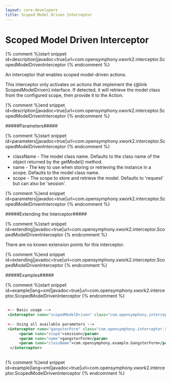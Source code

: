 ```yaml
---
layout: core-developers
title: Scoped Model Driven Interceptor
---
```


# Scoped Model Driven Interceptor



{% comment %}start snippet id=description|javadoc=true|url=com.opensymphony.xwork2.interceptor.ScopedModelDrivenInterceptor {% endcomment %}
<p>
 An interceptor that enables scoped model-driven actions.

 <p>This interceptor only activates on actions that implement the {@link ScopedModelDriven} interface.  If
 detected, it will retrieve the model class from the configured scope, then provide it to the Action.</p>
  
</p>
{% comment %}end snippet id=description|javadoc=true|url=com.opensymphony.xwork2.interceptor.ScopedModelDrivenInterceptor {% endcomment %}

#####Parameters#####



{% comment %}start snippet id=parameters|javadoc=true|url=com.opensymphony.xwork2.interceptor.ScopedModelDrivenInterceptor {% endcomment %}
<p>
 <ul>

 <li>className - The model class name.  Defaults to the class name of the object returned by the getModel() method.</li>
            
 <li>name - The key to use when storing or retrieving the instance in a scope.  Defaults to the model
            class name.</li>

 <li>scope - The scope to store and retrieve the model.  Defaults to 'request' but can also be 'session'.</li>
 </ul>

</p>
{% comment %}end snippet id=parameters|javadoc=true|url=com.opensymphony.xwork2.interceptor.ScopedModelDrivenInterceptor {% endcomment %}

#####Extending the Interceptor#####



{% comment %}start snippet id=extending|javadoc=true|url=com.opensymphony.xwork2.interceptor.ScopedModelDrivenInterceptor {% endcomment %}
<p>
 There are no known extension points for this interceptor.

</p>
{% comment %}end snippet id=extending|javadoc=true|url=com.opensymphony.xwork2.interceptor.ScopedModelDrivenInterceptor {% endcomment %}

#####Examples#####



{% comment %}start snippet id=example|lang=xml|javadoc=true|url=com.opensymphony.xwork2.interceptor.ScopedModelDrivenInterceptor {% endcomment %}

```xml
 
 <-- Basic usage -->
 <interceptor name="scopedModelDriven" class="com.opensymphony.interceptor.ScopedModelDrivenInterceptor" />
 
 <-- Using all available parameters -->
 <interceptor name="gangsterForm" class="com.opensymphony.interceptor.ScopedModelDrivenInterceptor">
      <param name="scope">session</param>
      <param name="name">gangsterForm</param>
      <param name="className">com.opensymphony.example.GangsterForm</param>
  </interceptor>
 

```

{% comment %}end snippet id=example|lang=xml|javadoc=true|url=com.opensymphony.xwork2.interceptor.ScopedModelDrivenInterceptor {% endcomment %}
